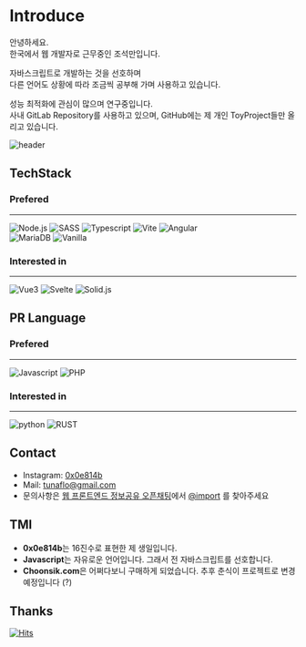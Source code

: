 # Introduce

안녕하세요.  
한국에서 웹 개발자로 근무중인 조석만입니다.

자바스크립트로 개발하는 것을 선호하며  
다른 언어도 상황에 따라 조금씩 공부해 가며 사용하고 있습니다.

성능 최적화에 관심이 많으며 연구중입니다.  
사내 GitLab Repository를 사용하고 있으며, GitHub에는 제 개인 ToyProject들만 올리고 있습니다.

![header](https://capsule-render.vercel.app/api?type=waving&color=timeGradient&height=110&section=footer)

## TechStack

### Prefered

---

![Node.js](https://img.shields.io/badge/Node.js-339933.svg?style=flat&logo=nodedotjs&logoColor=white)
![SASS](https://img.shields.io/badge/SCSS-CC6699.svg?style=flat&logo=sass&logoColor=white)
![Typescript](https://img.shields.io/badge/TypeScript-3178C6.svg?style=flat&logo=typescript&logoColor=white)
![Vite](https://img.shields.io/badge/Vite-646CFF.svg?style=flat&logo=vite&logoColor=white)
![Angular](https://img.shields.io/badge/Angular-DD0031.svg?style=flat&logo=angularjs)  
![MariaDB](https://img.shields.io/badge/MariaDB-003545.svg?style=flat&logo=mariadb)
![Vanilla](https://img.shields.io/badge/VanillaJS-131313.svg?style=flat&logo=javascript)

### Interested in

---

![Vue3](https://img.shields.io/badge/Vue3-4FC08D.svg?style=flat&logo=vuedotjs&logoColor=white)
![Svelte](https://img.shields.io/badge/Svelte-FF3E00.svg?style=flat&logo=svelte&logoColor=white)
![Solid.js](https://img.shields.io/badge/Solid.js-2C4F7C.svg?style=flat&logo=Solid&logoColor=white)

## PR Language

### Prefered

---

![Javascript](https://img.shields.io/badge/JavaScript-131313.svg?style=flat&logo=javascript)
![PHP](https://img.shields.io/badge/PHP-777BB4.svg?style=flat&logo=PHP&logoColor=white)

### Interested in

---

![python](https://img.shields.io/badge/python-3776AB.svg?style=flat&logo=python&logoColor=white) ![RUST](https://img.shields.io/badge/Rust-000000.svg?style=flat&logo=rust)

## Contact

- Instagram: [0x0e814b](https://instagram.com/0x0e814b)
- Mail: [tunaflo@gmail.com](mailto:tunaflo@gmail.com)
- 문의사항은 [웹 프론트엔드 정보공유 오픈채팅](https://open.kakao.com/o/gnXWMHV)에서
  [@import](https://open.kakao.com/me/teaport) 를 찾아주세요

## TMI

- **0x0e814b**는 16진수로 표현한 제 생일입니다.
- **Javascript**는 자유로운 언어입니다. 그래서 전 자바스크립트를 선호합니다.
- **Choonsik.com**은 어쩌다보니 구매하게 되었습니다. 추후 춘식이 프로젝트로 변경 예정입니다 (?)

## Thanks

[![Hits](https://hits.seeyoufarm.com/api/count/incr/badge.svg?url=https%3A%2F%2Fgithub.com%2F0x0e814b&count_bg=%23333333&title_bg=%233B5174&icon=github.svg&icon_color=%23FFFFFF&title=%E2%9C%A8&edge_flat=false)](https://hits.seeyoufarm.com)

